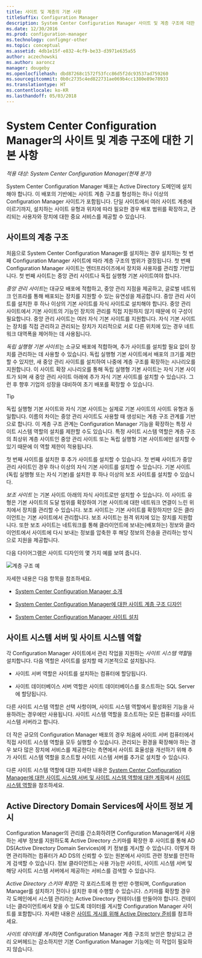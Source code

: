 ```yaml
---
title: 사이트 및 계층의 기본 사항
titleSuffix: Configuration Manager
description: System Center Configuration Manager 사이트 및 계층 구조에 대한 기본 정보를 가져옵니다.
ms.date: 12/30/2016
ms.prod: configuration-manager
ms.technology: configmgr-other
ms.topic: conceptual
ms.assetid: 4db1e15f-e832-4cf9-be33-d3971e635a55
author: aczechowski
ms.author: aaroncz
manager: dougeby
ms.openlocfilehash: dbd87268c1572f53fcc86d5f2dc93537ad759260
ms.sourcegitcommit: 0b0c2735c4ed822731ae069b4cc1380e89e78933
ms.translationtype: HT
ms.contentlocale: ko-KR
ms.lasthandoff: 05/03/2018
---
```

# <a name="fundamentals-of-sites-and-hierarchies-for-system-center-configuration-manager"></a>System Center Configuration Manager의 사이트 및 계층 구조에 대한 기본 사항

*적용 대상: System Center Configuration Manager(현재 분기)*

System Center Configuration Manager 배포는 Active Directory 도메인에 설치해야 합니다. 이 배포의 기반에는 사이트 계층 구조를 형성하는 하나 이상의 Configuration Manager 사이트가 포함됩니다. 단일 사이트에서 여러 사이트 계층에 이르기까지, 설치하는 사이트 유형과 위치에 따라 필요한 경우 배포 범위를 확장하고, 관리되는 사용자와 장치에 대한 중요 서비스를 제공할 수 있습니다.

## <a name="hierarchies-of-sites"></a>사이트의 계층 구조
처음으로 System Center Configuration Manager를 설치하는 경우 설치하는 첫 번째 Configuration Manager 사이트에 따라 계층 구조의 범위가 결정됩니다. 첫 번째 Configuration Manager 사이트는 엔터프라이즈에서 장치와 사용자를 관리할 기반입니다. 첫 번째 사이트는 중앙 관리 사이트나 독립 실행형 기본 사이트여야 합니다.  

 *중앙 관리 사이트*는 대규모 배포에 적합하고, 중앙 관리 지점을 제공하고, 글로벌 네트워크 인프라를 통해 배포되는 장치를 지원할 수 있는 유연성을 제공합니다. 중앙 관리 사이트를 설치한 후 하나 이상의 기본 사이트를 자식 사이트로 설치해야 합니다. 중앙 관리 사이트에서 기본 사이트의 기능인 장치의 관리를 직접 지원하지 않기 때문에 이 구성이 필요합니다. 중앙 관리 사이트는 여러 자식 기본 사이트를 지원합니다. 자식 기본 사이트는 장치를 직접 관리하고 관리되는 장치가 지리적으로 서로 다른 위치에 있는 경우 네트워크 대역폭을 제어하는 데 사용됩니다.  

 *독립 실행형 기본 사이트*는 소규모 배포에 적합하며, 추가 사이트를 설치할 필요 없이 장치를 관리하는 데 사용할 수 있습니다. 독립 실행형 기본 사이트에서 배포의 크기를 제한할 수 있지만, 새 중앙 관리 사이트를 설치하여 나중에 계층 구조를 확장하는 시나리오를 지원합니다. 이 사이트 확장 시나리오를 통해 독립 실행형 기본 사이트는 자식 기본 사이트가 되며 새 중앙 관리 사이트 아래에 추가 자식 기본 사이트를 설치할 수 있습니다. 그런 후 향후 기업의 성장을 대비하여 초기 배포를 확장할 수 있습니다.  

> [!TIP]  
>  독립 실행형 기본 사이트와 자식 기본 사이트는 실제로 기본 사이트의 사이트 유형과 동일합니다. 이름의 차이는 중앙 관리 사이트도 사용할 때 생성되는 계층 구조 관계를 기반으로 합니다. 이 계층 구조 관계는 Configuration Manager 기능을 확장하는 특정 사이트 시스템 역할의 설치를 제한할 수도 있습니다. 특정 사이트 시스템 역할은 계층 구조의 최상위 계층 사이트인 중앙 관리 사이트 또는 독립 실행형 기본 사이트에만 설치할 수 있기 때문에 이 역할 제한이 적용됩니다.  

 첫 번째 사이트를 설치한 후 추가 사이트를 설치할 수 있습니다. 첫 번째 사이트가 중앙 관리 사이트인 경우 하나 이상의 자식 기본 사이트를 설치할 수 있습니다. 기본 사이트(독립 실행형 또는 자식 기본)를 설치한 후 하나 이상의 보조 사이트를 설치할 수 있습니다.  

 *보조 사이트* 는 기본 사이트 아래의 자식 사이트로만 설치할 수 있습니다. 이 사이트 유형은 기본 사이트의 도달 범위를 확장하여 기본 사이트에 대한 네트워크 연결이 느린 위치에서 장치를 관리할 수 있습니다. 보조 사이트는 기본 사이트를 확장하지만 모든 클라이언트는 기본 사이트에서 관리합니다. 보조 사이트는 원격 위치에 있는 장치를 지원합니다. 또한 보조 사이트는 네트워크를 통해 클라이언트에 보내는(배포하는) 정보와 클라이언트에서 사이트에 다시 보내는 정보를 압축한 후 해당 정보의 전송을 관리하는 방식으로 지원을 제공합니다.  

 다음 다이어그램은 사이트 디자인의 몇 가지 예를 보여 줍니다.  

 ![계층 구조 예](media/Hierarchy_examples.png)  

 자세한 내용은 다음 항목을 참조하세요.  

-   [System Center Configuration Manager 소개](../../core/understand/introduction.md)  

-   [System Center Configuration Manager에 대한 사이트 계층 구조 디자인](../../core/plan-design/hierarchy/design-a-hierarchy-of-sites.md)  

-   [System Center Configuration Manager 사이트 설치](/sccm/core/servers/deploy/install/installing-sites)  

## <a name="site-system-servers-and-site-system-roles"></a>사이트 시스템 서버 및 사이트 시스템 역할  
 각 Configuration Manager 사이트에서 관리 작업을 지원하는 *사이트 시스템 역할*을 설치합니다. 다음 역할은 사이트를 설치할 때 기본적으로 설치됩니다.

-   사이트 서버 역할은 사이트를 설치하는 컴퓨터에 할당됩니다.

-   사이트 데이터베이스 서버 역할은 사이트 데이터베이스를 호스트하는 SQL Server에 할당됩니다.

다른 사이트 시스템 역할은 선택 사항이며, 사이트 시스템 역할에서 활성화된 기능을 사용하려는 경우에만 사용됩니다. 사이트 시스템 역할을 호스트하는 모든 컴퓨터를 사이트 시스템 서버라고 합니다.  

 더 작은 규모의 Configuration Manager 배포의 경우 처음에 사이트 서버 컴퓨터에서 직접 사이트 시스템 역할을 모두 실행할 수 있습니다. 관리되는 환경을 확장해야 하는 경우 보다 많은 장치에 서비스를 제공한다는 측면에서 사이트 효율성을 개선하기 위해 추가 사이트 시스템 역할을 호스트할 사이트 시스템 서버를 추가로 설치할 수 있습니다.  

 다른 사이트 시스템 역할에 대한 자세한 내용은 [System Center Configuration Manager에 대한 사이트 시스템 서버 및 사이트 시스템 역할에 대한 계획](../../core/plan-design/hierarchy/plan-for-site-system-servers-and-site-system-roles.md#bkmk_planroles)에서 [사이트 시스템 역할](../../core/plan-design/hierarchy/plan-for-site-system-servers-and-site-system-roles.md)을 참조하세요.

## <a name="publishing-site-information-to-active-directory-domain-services"></a>Active Directory Domain Services에 사이트 정보 게시  
 Configuration Manager의 관리를 간소화하려면 Configuration Manager에서 사용하는 세부 정보를 지원하도록 Active Directory 스키마를 확장한 후 사이트를 통해 AD DS(Active Directory Domain Services)에 키 정보를 게시할 수 있습니다. 이렇게 하면 관리하려는 컴퓨터가 AD DS의 신뢰할 수 있는 원본에서 사이트 관련 정보를 안전하게 검색할 수 있습니다. 정보 클라이언트는 사용 가능한 사이트, 사이트 시스템 서버 및 해당 사이트 시스템 서버에서 제공하는 서비스를 검색할 수 있습니다.  

 *Active Directory 스키마 확장*은 각 포리스트에 한 번만 수행되며, Configuration Manager를 설치하기 전이나 설치한 후에 수행할 수 있습니다.   스키마를 확장할 경우 각 도메인에서 시스템 관리라는 Active Directory 컨테이너를 만들어야 합니다. 컨테이너는 클라이언트에서 찾을 수 있도록 데이터를 게시할 Configuration Manager 사이트를 포함합니다. 자세한 내용은 [사이트 게시를 위해 Active Directory 준비](../../core/plan-design/network/extend-the-active-directory-schema.md)를 참조하세요.  

 *사이트 데이터를 게시*하면 Configuration Manager 계층 구조의 보안은 향상되고 관리 오버헤드는 감소하지만 기본 Configuration Manager 기능에는 이 작업이 필요하지 않습니다.  

